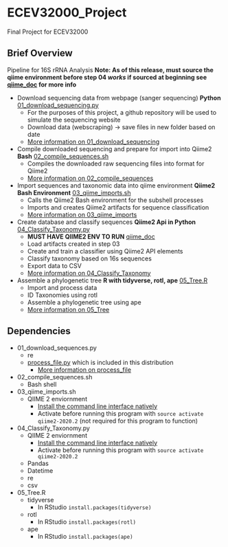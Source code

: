# ECEV32000_Project
Final Project for ECEV32000


## Brief Overview 
Pipeline for 16S rRNA Analysis
**Note: As of this release, must source the qiime environment before step 04 *works* if sourced at beginning see [qiime_doc](documentation/qiime_doc.md) for more info**
* Download sequencing data from webpage (sanger sequencing) **Python** [01_download_sequencing.py](01_download_sequencing.py)
  * For the purposes of this project, a github repository will be used to simulate the sequencing website
  * Download data (webscraping) -> save files in new folder based on date
  * [More information on 01_download_sequencing](documentation/01_download_sequencing.md)
* Compile downloaded sequencing and prepare for import into Qiime2 **Bash** [02_compile_sequences.sh](02_compile_sequences.sh)
  * Compiles the downloaded raw sequencing files into format for Qiime2
  * [More information on 02_compile_sequences](documentation/02_compile_sequences.md)
* Import sequences and taxonomic data into qiime environment **Qiime2 Bash Environment** [03_qiime_imports.sh](03_qiime_imports.sh)
  * Calls the Qiime2 Bash environment for the subshell processes
  * Imports and creates Qiime2 artifacts for sequence classification
  * [More information on 03_qiime_imports](documentation/03_qiime_imports)
* Create database and classify sequences **Qiime2 Api in Python** [04_Classify_Taxonomy.py](04_Classify_Taxonomy.py)
  * **MUST HAVE QIIME2 ENV TO RUN** [qiime_doc](documentation/qiime_doc.md)
  * Load artifacts created in step 03
  * Create and train a classifier using Qiime2 API elements
  * Classify taxonomy based on 16s sequences
  * Export data to CSV
  * [More information on 04_Classify_Taxonomy](documentation/04_Classify_Taxonomy.md)
* Assemble a phylogenetic tree **R with tidyverse, rotl, ape** [05_Tree.R](05_Tree.R)
  * Import and process data
  * ID Taxonomies using rotl
  * Assemble a phylogenetic tree using ape
  * [More information on 05_Tree](documentation/05_Tree.md)
  
## Dependencies
* 01_download_sequences.py
  * re
  * [process_file.py](process_file.py) which is included in this distribution
    * [More information on process_file](documentation/process_file.md)
* 02_compile_sequences.sh
  * Bash shell
* 03_qiime_imports.sh
  * QIIME 2 enviornment
    * [Install the command line interface natively](https://docs.qiime2.org/2020.2/install/native/)
    * Activate before running this program with `source activate qiime2-2020.2` (not required for this program to function)
* 04_Classify_Taxonomy.py
  * QIIME 2 enviornment
    * [Install the command line interface natively](https://docs.qiime2.org/2020.2/install/native/)
    * Activate before running this program with `source activate qiime2-2020.2`
  * Pandas
  * Datetime
  * re
  * csv
* 05_Tree.R
  * tidyverse
    * In RStudio `install.packages(tidyverse)`
  * rotl
    * In RStudio `install.packages(rotl)`
  * ape
    * In RStudio `install.packages(ape)`
